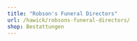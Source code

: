 ```yaml
---
title: "Robson's Funeral Directors"
url: /hawick/robsons-funeral-directors/
shop: Bestattungen
---
```

